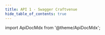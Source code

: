 ```yaml
---
title: API 1 - Swagger Craftvenue
hide_table_of_contents: true
---
```


import ApiDocMdx from '@theme/ApiDocMdx';

<ApiDocMdx id="craftvenue" />